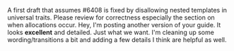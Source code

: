 
A first draft that assumes #6408 is fixed by disallowing nested templates in universal traits.  Please review for correctness especially the section on when allocations occur.
Hey, I'm posting another version of your guide.  It looks **excellent** and detailed.  Just what we want.  I'm cleaning up some wording/transitions a bit and adding a few details I think are helpful as well.
